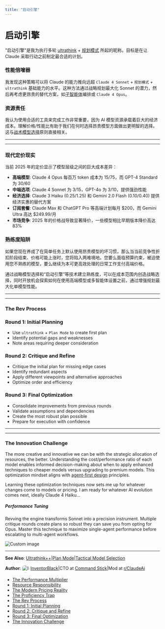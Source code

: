 ```yaml
---
title: "启动引擎"
---
```


# 启动引擎

"启动引擎"是我为执行多轮 [ultrathink](/mechanics-ultrathink-plus-plus.html) + [规划模式](/mechanics-plan-mode.html) 所起的昵称。目标是在让 Claude 采取行动之前制定最合适的计划。

### 性能倍增器[​](#the-performance-multiplier "Direct link to The Performance Multiplier")

我发现这种策略可以将 Claude 的能力推向远超 `Claude 4 Sonnet` + `规划模式` + `ultrathink` 基础能力的水平。这种方法通过战略规划最大化 Sonnet 的潜力，然后再考虑更昂贵的替代方案，如[子智能体](/mechanics-split-role-sub-agents.html)编排或 `Claude 4 Opus`。

### 资源责任[​](#resource-responsibility "Direct link to Resource Responsibility")

我认为使用合适的工具来完成工作非常重要，因为 AI 模型资源承载着巨大的经济成本。理解价格/性能比有助于我们在何时选择昂贵模型方面做出更明智的选择。这与[战术模型选择](/mechanics-tactical-model-selection.html)原则直接相关。

* * *

* * *

### 现代定价现实[​](#the-modern-pricing-reality "Direct link to The Modern Pricing Reality")

当前 2025 年的定价显示了模型层级之间的巨大成本差异：

-   **高端模型**: Claude 4 Opus 每百万 token 成本为 $15/$75，而 GPT-4 Standard 为 $30/$60
-   **中端选项**: Claude 4 Sonnet 为 $3/$15，GPT-4o 为 $3/$10，提供强劲性能
-   **经济选择**: Claude 3 Haiku ($0.25/$1.25) 和 Gemini 2.0 Flash ($0.10/$0.40) 提供经济实惠的替代方案
-   **订阅套餐**: Claude Max 和 ChatGPT Pro 等高端计划每月 $200，而 Gemini Ultra 高达 $249.99/月
-   **市场竞争**: 2025 年的价格战导致显著降价，一些模型相比早期版本降价高达 83%

### 熟练度陷阱[​](#the-proficiency-trap "Direct link to The Proficiency Trap")

如果您现在养成了在简单任务上默认使用昂贵模型的坏习惯，那么当当前竞争性折扣阶段结束、价格可能上涨时，您将陷入两难境地。您要么面临预算约束，被迫使用您不熟练的模型，要么继续为本可更高效处理的日常工作支付高端价格。

通过战略模型选择和“启动引擎”等技术建立熟练度，可以在成本范围内创造战略选择，同时开放机会探索如何在使用高端模型或多智能体设置之前，通过增强规划最大化单模型性能。

* * *

* * *

### The Rev Process[​](#the-rev-process "Direct link to The Rev Process")

### Round 1: Initial Planning[​](#round-1-initial-planning "Direct link to Round 1: Initial Planning")

-   Use `ultrathink` + `Plan Mode` to create first plan
-   Identify potential gaps and weaknesses
-   Note areas requiring deeper consideration

### Round 2: Critique and Refine[​](#round-2-critique-and-refine "Direct link to Round 2: Critique and Refine")

-   Critique the initial plan for missing edge cases
-   Identify redundant aspects
-   Apply different viewpoints and alternative approaches
-   Optimize order and efficiency

### Round 3: Final Optimization[​](#round-3-final-optimization "Direct link to Round 3: Final Optimization")

-   Consolidate improvements from previous rounds
-   Validate assumptions and dependencies
-   Create the most robust plan possible
-   Prepare for execution with confidence

* * *

* * *

### The Innovation Challenge[​](#the-innovation-challenge "Direct link to The Innovation Challenge")

The more creative and innovative we can be with the strategic allocation of resources, the better. Understanding the cost/performance ratio of each model enables informed decision-making about when to apply enhanced techniques to cheaper models versus upgrading to premium models. This optimization mindset aligns with [agent-first design](/mechanics-agent-first-design.html) principles.

Learning these optimization techniques now sets me up for whatever changes come to models or pricing. I am ready for whatever AI evolution comes next, ideally Claude 4 Haiku...

##### Performance Tuning

Revving the engine transforms Sonnet into a precision instrument. Multiple critique rounds create plans so robust they can save you from opting for Opus. Master this technique to maximize single-agent performance before escalating to multi-agent workflows.

<img src="/img/discovery/028_fire.png" alt="Custom image" style="max-width: 165px; height: auto;" />

* * *

**See Also**: [Ultrathink++](/mechanics-ultrathink-plus-plus.html)|[Plan Mode](/mechanics-plan-mode.html)|[Tactical Model Selection](/mechanics-tactical-model-selection.html)

**Author**:[<img src="/img/claudes-greatest-soldier.png" alt="InventorBlack profile" style="width: 25px; height: 25px; display: inline-block; vertical-align: middle; margin: 0 3px; border-radius: 50%;" />InventorBlack](https://www.linkedin.com/in/wilfredkasekende/)|CTO at [Command Stick](https://commandstick.com)|Mod at [r/ClaudeAi](https://reddit.com/r/ClaudeAI)

-   [The Performance Multiplier](#the-performance-multiplier)
-   [Resource Responsibility](#resource-responsibility)
-   [The Modern Pricing Reality](#the-modern-pricing-reality)
-   [The Proficiency Trap](#the-proficiency-trap)
-   [The Rev Process](#the-rev-process)
-   [Round 1: Initial Planning](#round-1-initial-planning)
-   [Round 2: Critique and Refine](#round-2-critique-and-refine)
-   [Round 3: Final Optimization](#round-3-final-optimization)
-   [The Innovation Challenge](#the-innovation-challenge)